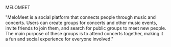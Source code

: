 MELOMEET

"MeloMeet is a social platform that connects people through music and concerts. Users can create groups for concerts and other music events, invite friends to join them, and search for public groups to meet new people. The main purpose of these groups is to attend concerts together, making it a fun and social experience for everyone involved."
